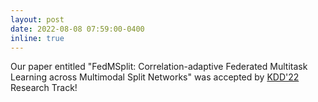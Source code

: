 ```yaml
---
layout: post
date: 2022-08-08 07:59:00-0400
inline: true
---
```


Our paper entitled "FedMSplit: Correlation-adaptive Federated Multitask Learning across Multimodal Split Networks" was accepted by [KDD'22](https://dl.acm.org/doi/abs/10.1145/3534678.3539384) Research Track!
